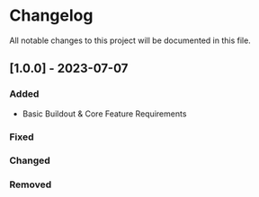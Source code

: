 # Changelog

All notable changes to this project will be documented in this file.

## [1.0.0] - 2023-07-07

### Added

- Basic Buildout & Core Feature Requirements

### Fixed

### Changed

### Removed